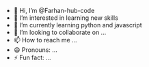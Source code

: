- 👋 Hi, I’m @Farhan-hub-code
- 👀 I’m interested in learning  new skills
- 🌱 I’m currently learning python and javascript
- 💞️ I’m looking to collaborate on ...
- 📫 How to reach me ...
- 😄 Pronouns: ...
- ⚡ Fun fact: ...

<!---
Farhan-hub-code/Farhan-hub-code is a ✨ special ✨ repository because its `README.md` (this file) appears on your GitHub profile.
You can click the Preview link to take a look at your changes.
--->
